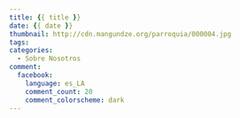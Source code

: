 ```yaml
---
title: {{ title }}
date: {{ date }}
thumbnail: http://cdn.mangundze.org/parroquia/000004.jpg
tags:
categories:
  - Sobre Nosotros
comment:
  facebook:
    language: es_LA
    comment_count: 20
    comment_colorscheme: dark
---
```

